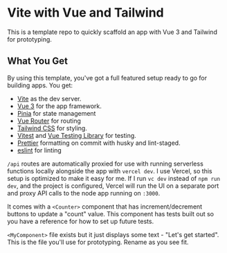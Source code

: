 # Vite with Vue and Tailwind

This is a template repo to quickly scaffold an app with Vue 3 and Tailwind for prototyping.

## What You Get

By using this template, you've got a full featured setup ready to go for building apps. You get:

-   [Vite](https://vitejs.dev) as the dev server.
-   [Vue 3](https://vuejs.org) for the app framework.
-   [Pinia](https://pinia.vuejs.org) for state management
-   [Vue Router](https://router.vuejs.org) for routing
-   [Tailwind CSS](https://tailwindcss.com) for styling.
-   [Vitest](https://vitest.dev) and [Vue Testing Library](https://testing-library.com/docs/vue-testing-library/intro) for testing.
-   [Prettier](https://prettier.io) formatting on commit with husky and lint-staged.
-   [eslint](https://eslint.org) for linting

`/api` routes are automatically proxied for use with running serverless functions locally alongside the app with `vercel dev`. I use Vercel, so this setup is optimized to make it easy for me. If I run `vc dev` instead of `npm run dev`, and the project is configured, Vercel will run the UI on a separate port and proxy API calls to the node app running on `:3000`.

It comes with a `<Counter>` component that has increment/decrement buttons to update a "count" value. This component has tests built out so you have a reference for how to set up future tests.

`<MyComponent>` file exists but it just displays some text - "Let's get started". This is the file you'll use for prototyping. Rename as you see fit.
